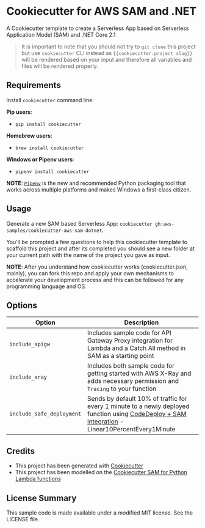 # Cookiecutter for AWS SAM and .NET

A Cookiecutter template to create a Serverless App based on Serverless Application Model (SAM) and .NET Core 2.1

> It is important to note that you should not try to `git clone` this project but use `cookiecutter` CLI instead as ``{{cookiecutter.project_slug}}`` will be rendered based on your input and therefore all variables and files will be rendered properly.

## Requirements

Install `cookiecutter` command line: 

**Pip users**:

* `pip install cookiecutter`

**Homebrew users**:

* `brew install cookiecutter`

**Windows or Pipenv users**:

* `pipenv install cookiecutter`

**NOTE**: [`Pipenv`](https://github.com/pypa/pipenv) is the new and recommended Python packaging tool that works across multiple platforms and makes Windows a first-class citizen.

## Usage

Generate a new SAM based Serverless App: `cookiecutter gh:aws-samples/cookiecutter-aws-sam-dotnet`. 

You'll be prompted a few questions to help this cookiecutter template to scaffold this project and after its completed you should see a new folder at your current path with the name of the project you gave as input.

**NOTE**: After you understand how cookiecutter works (cookiecutter.json, mainly), you can fork this repo and apply your own mechanisms to accelerate your development process and this can be followed for any programming language and OS.

## Options


Option | Description
------------------------------------------------- | ---------------------------------------------------------------------------------
`include_apigw` | Includes sample code for API Gateway Proxy integration for Lambda and a Catch All method in SAM as a starting point
`include_xray` | Includes both sample code for getting started with AWS X-Ray and adds necessary permission and `Tracing` to your function
`include_safe_deployment` | Sends by default 10% of traffic for every 1 minute to a newly deployed function using [CodeDeploy + SAM integration](https://github.com/awslabs/serverless-application-model/blob/master/docs/safe_lambda_deployments.rst) - Linear10PercentEvery1Minute

## Credits

* This project has been generated with [Cookiecutter](https://github.com/audreyr/cookiecutter)
* This project has been modelled on the [Cookiecutter SAM for Python Lambda functions](https://github.com/aws-samples/cookiecutter-aws-sam-python)

## License Summary

This sample code is made available under a modified MIT license. See the LICENSE file.
